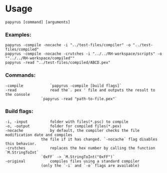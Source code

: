 # Usage

```papyrus [command] [arguments]```

### Examples:
```
papyrus -compile -nocache -i "../test-files/compiler" -o "../test-files/compiled"
papyrus -compile -nocache -crutches -i "../../RH-workspace/scripts" -o ""../../RH-workspace/compiled""
papyrus -read "../test-files/compiled/ABCD.pex"
```

### Commands:
```
-compile			`papyrus -compile [build flags]`
-read				read the`. pex ' file and outputs the result to the console
				`papyrus -read "path-to-file.pex"`
```

### Build flags:
```
-i, -input			folder with files(*.psc) to compile
-o, -output			folder for compiled files(*.pex)
-nocache			by default, the compiler checks the file modification date and compiles 
				the file if it has changed. `-nocache` flag disables this behavior.
-crutches			replaces the hex number by calling the function `M.StringToInt`
				`0xFF` -> `M.StringToInt("0xFF")`
-original			compiles files using a standard compiler
				(only the `-i` and `-o` flags are available)
```
